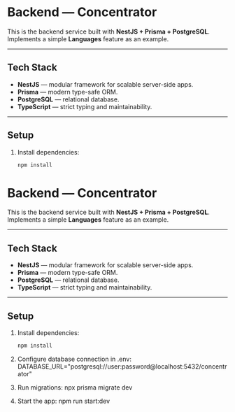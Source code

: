 # Backend — Concentrator

This is the backend service built with **NestJS + Prisma + PostgreSQL**.  
Implements a simple **Languages** feature as an example.

---

## Tech Stack
- **NestJS** — modular framework for scalable server-side apps.
- **Prisma** — modern type-safe ORM.
- **PostgreSQL** — relational database.
- **TypeScript** — strict typing and maintainability.

---

## Setup
1. Install dependencies:
   ```bash
   npm install
# Backend — Concentrator

This is the backend service built with **NestJS + Prisma + PostgreSQL**.  
Implements a simple **Languages** feature as an example.

---

## Tech Stack
- **NestJS** — modular framework for scalable server-side apps.
- **Prisma** — modern type-safe ORM.
- **PostgreSQL** — relational database.
- **TypeScript** — strict typing and maintainability.

---

## Setup
1. Install dependencies:
   ```bash
   npm install

2. Configure database connection in .env:
DATABASE_URL="postgresql://user:password@localhost:5432/concentrator"

3. Run migrations:
npx prisma migrate dev

4. Start the app:
npm run start:dev
